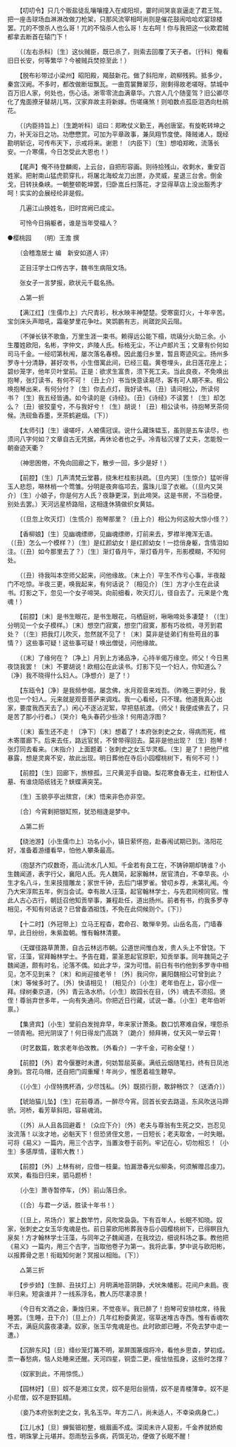 <!-- { "loadSidebar": true } -->
　　【叨叨令】只几个贩盐徒乱嚷嚷撞入在咸阳坝，霎时间哭哀哀逼走了君王驾。把一座击球场血淋淋改做刀枪架，只那风流宰相呵尚则是催花鼓闹哈哈欢宴琼楼罢。兀的不恨杀人也么哥！兀的不恼杀人也么哥！左右呵！你与我把这一伙欺君贼都拿去断首在辕门下！ 

　　（〔左右杀科〕〔生〕这伙贼臣，既已杀了，则索去回覆了天子者。〔行科〕俺看旧日长安，何等繁华？今被贼兵焚掠至此！） 

　　【脱布衫带过小梁州】昭阳殿，羯鼓新花。做了斜阳岸，疏柳残鸦。抵多少，秦宫汉阙。不多时，都改做断垣飘瓦。一曲霓裳舞翠莎，刚剩得故老嗟呀。禁城中百万旧人家，何处也，伤心话。淅零零流血满章华。六宫人几个随銮驾？旧公卿尽化了鬼面撩牙替胡儿骂，汉家弃故主将新嫁。伤嗟痛煞！则咱数点孤臣泪洒向杜鹃花。 

　　（〔内臣持旨上〕〔生跪听科〕诏曰：郑畋仗义勤王，再创唐室。有旋乾转坤之力，补天浴日之功。功懋懋赏。可加为平章政事，兼凤翔节度使。降贼诸人，既经勘明斩讫，可传布天下，示戒将来。谢恩！〔内臣下〕〔生〕想咱郑畋，流落长安。一介寒儒，今日怎受此大恩也！） 

　　【尾声】俺不待登麟阁，上云台，自把形容画。则待拾残山，收剩水，重安百姓家。把射南山猛虎箭穿扎，将屠北海蛟龙刀出匣，办灵威，星退三台舍。倒金戈，日转扶桑峡。一朝整顿乾坤罢，归卧嵩丘扫落花，才显得草店上没出豁秀才呵！实实的会展经纶非是假。 

　　几遍江山换姓名，旧时宫阙已成尘。 

　　可怜今日捐躯者，谁是当年受福人？

●樱桃园　　（明）王澹 撰 

　　（会稽澹居士 编　新安如道人 评） 

　　正目汪学士口传古字，魏书生病阻文场。 

　　张女子一言梦报，欧状元千载名扬。 

　　△第一折 

　　【满江红】〔生儒巾上〕六尺青衫，秋水映丰神楚楚。受寒窗灯火，十年辛苦。宝剑床头声暗吼，霜毫梦里花争吐。笑鹍鹏有志，尚蹉跎风云阻。 

　　（不弹长铗不歌鱼，万里生涯一束书。赖得远公能下榻，琉璃分火助三余。小生覆姓欧阳，名彬，字仲文，庐陵人氏。标格无尘，不让卢郎片玉；文章有价何如司马千金。一经叨第秋闱，屡次落名春榜。因此羞归乡里，暂且寄迹风尘。扬州多罗寺十分清静，甚好攻书，小生借寓此间，已经三载。黄卷埋头，此日莲花座上；碧纱笼字，他年贝叶堂前。正是：欲求生富贵，须下死工夫。当此良夜，不免唤出抱琴，张灯读书，有何不可！〔丑上介〕书当快意读易尽，客有可人期不来。相公唤抱琴出来，有何分付？〔生〕你去点灯，我好读书。〔丑〕请问相公，所读何书？〔生〕我五经皆通。如今读的是《诗经》。〔丑〕《诗经》不读罢！〔生〕却怎么？〔丑〕彼狡童兮，不与我好兮！〔生〕胡说！〔丑〕相公读书，待抱琴烹茶伺候。洗砚鱼吞墨，烹茶鹤避烟。〔下〕） 

　　【太师引】〔生〕谩嗟吁，人被儒冠误。说什么藏珠韫玉，虽则是五车读尽，也须问八字何如？文章自古无凭据，再休论者也之乎。冷青毡沉埋了丈夫，怎能彀一朝奋迹天衢？ 

　　（神思困倦，不免向回廊之下，散步一回，多少是好！） 

　　【前腔】〔生〕几声清梵云堂暮，绕朱栏桂影扶疏。〔旦内哭〕〔生惊介〕猛听得玉人悲怨，啭林梢一个莺雏。分明是夜奔临邛去，露珠儿湿了衣裾。（〔旦内又哭介〕〔生〕小娘子，你是何方人氏？夜静更深，到此啼哭。这是书房，不当稳便，别处去罢。）天河远星桥路阻，这相逢休猜做织女黄姑。 

　　（〔旦忽上吹灭灯〕〔生慌介〕抱琴那里？〔丑上介〕相公为何这般大惊小怪？） 

　　【香柳娘】〔生〕见幽魂缥缈，见幽魂缥缈，灯前来去，罗襟半掩浑无语。（〔丑〕怎么一个模样？）〔生〕是红颜幼女！是红颜幼女！一捻俏身躯，含情泪如注。（〔丑〕如今那里去了？）〔生〕渐灯昏月午，渐灯昏月午，形影模糊，不知何处。 

　　（〔丑〕待我叫本空师父起来，问他缘故。〔末上介〕平生不作亏心事，半夜敲门不吃惊。半夜三更，唤我起来，有何话说？〔相见介〕〔生〕方才小生在此读书。灯影之下，忽见一个女子啼哭。向前细看，吹灭灯儿，径自去了。元来是个鬼魂！） 

　　【前腔】〔末〕是书生眼花，是书生眼花，乌栖庭树，啾啾啼处多凄楚！（〔生〕分明见一个女子模样。）〔末〕想空门寂寞，想空门寂寞，那有巧妆梳，寻芳到君处？（〔生〕把我灯儿吹灭，忽然就不见了！〔末〕莫非是徒弟们有些苟且的事情？）这些事可疑！这些事可疑！唤出僧徒，问他缘故。 

　　（〔末〕了缘何在？〔净上〕月到上方诸品净，心持半偈万缘空。师父！今日黑夜饶我罢！〔末〕不要胡说！欧相公在此读书。灯影下见一个妇人，你知道么？〔净〕我不晓得什么妇人。〔净想介〕是了！） 

　　【东瓯令】〔净〕是我频参偈，屡念佛，水月观音来戏吾。（昨晚三更时分，我也见一个妇人。元来就是观音菩萨来调戏。我一心看经，只不理。他道我真心出家，要度我西天去了。）闲心不逐沾泥絮，早把慈航渡。（师父！我便成佛去了，只是苦了那小行者。）〔哭介〕龟头春药少些涂！何用造浮图？ 

　　（〔末〕畜生还不走！〔净下〕〔末〕想着了！本府张刺史之女，得病而死，棺木寄厝廊下。后来去任，路远官贫，不曾带得回去。莫非是他出现？〔生〕抱琴！张灯同去看来。〔末指介〕上面题着：张刺史之女玉华灵柩。〔生〕是了！把他尸棺暴露，想是灵爽不安，故此出现。明日葬他在寺后小园樱桃树下，有何不可！） 

　　【前腔】〔生〕回廊下，旅榇孤，三尺黄泥手自锄。梨花寒食春无主，红粉佳人墓、有谁烧陌纸钱无？蛱蝶满突芜。 

　　〔生〕玉貌亭亭出殡宫，〔末〕悟来非色亦非空。 

　　〔合〕今宵剩把银缸照，犹恐相逢是梦中。 

　　△第二折 

　　【绕池游】〔小生儒巾上〕功名小小，镇日萦怀抱，赴春闱试期已到。洛阳花好，准备着游缰看早，怕他人攀条最高。 

　　（抱瑟齐门叹数奇，高山流水几人知。千金若有良工在，不铸钟期却铸谁？小生魏闻道，表字行父，襄阳人氏。先人魏简，起家翰林，居官清白，不幸早丧。小生才名八斗，生来技擅雕龙；家世千钟，去后门堪罗雀。曾叨乡荐，未第礼闱。今乃大宋淳熙五年，例当会试。幸有故人汪藻，起官翰林学士，与先君同榜同官。惟此人古心古行，朝廷召他知贡举事，兼程赴任，道出扬州。前者有书，约我多罗寺相见，不知有何话说？已曾备酒祖饯，不免在此伺候则个。〔下〕） 

　　【十二时】〔外冠带上〕立马王程杳，君命召、敢惮辛劳。山岳名高，门墙春早，此日纷纷，朱紫盈朝。惟有翰林清要。 

　　（无媒径路草萧萧，自古云林远市朝。公道世间惟白发，贵人头上不曾饶。下官，汪藻，官拜翰林学士。予告在籍，蒙圣恩起官原职，知贡举事。同年魏简之子魏闻道，颇有时名，沦落不偶。如此才华，深为可惜。前日有书约他到多罗寺中相见，怎不见到来？〔末〕和尚迎接老爷！〔外〕我问你，襄阳魏相公可曾到此？〔末〕等候多时了。〔外〕快请相见！〔相见介〕〔小生〕老年伯在上，容小侄一拜。绿树秦京道，〔外〕青云洛水桥。〔小生〕故园长在目，〔外〕魂去不须招。贤侄！尊翁弃世多年，一向有失通问。你把近日行藏，试说一番。〔小生〕老年伯听禀。） 

　　【集贤宾】〔小生〕堂前白发抛弃早，年来家计萧条。数口饥寒难自保，埋怨杀一领青袍。把光阴误了！何日得龙门高跳？〔跪介〕频拜祷，仗天风一举云霄！ 

　　（时艺数篇，敢求老年伯改教。〔外看介〕一字千金，可称全璧！） 

　　【前腔】〔外〕君今偃蹇时未遭，何妨暂屈英豪。满纸云烟随笔扫，终有日凤池身到。宫花乌帽，还自把门闾重耀！年尚少，惟愿着祖生鞭早。 

　　（〔小生〕小侄特携杯酒，少尽饯私。〔外〕既损行厨，敢辞畅饮？〔送酒介〕） 

　　【琥珀猫儿坠】〔生〕花前尊酒，一醉尽今宵。回首长安去路遥，东风吹送马蹄骄。河桥，看芳草斜阳，容易魂消。 

　　（〔外〕从人且各回避着！〔众应下介〕〔外〕老夫与尊翁有生死之交，岂忍见汝流落！以汝才地，必魁天下！但恐贤侄文思，一日短长；老夫取舍，一时失眼。可将《易义》一篇内，用三个古字，当置汝卷于前列。牢记在心，切勿相忘！〔小生〕多感厚情，谨聆大教！） 

　　【前腔】〔外〕上林有树，应借一枝巢。怕漏泄春光似柳条，何须解赠吕虔刀。欢笑，看指日归来，驷马题桥！ 

　　〔小生〕萧寺暂停车，〔外〕前山落日余。 

　　（〔合〕与君一夕话，胜读十年书！） 

　　（〔旦上，吊场介〕冢上数竿竹，风吹常袅袅。下有百年人，长眠不知晓。奴家，张刺史之女玉华鬼魂是也。前日蒙欧阳彬葬我寺后小园樱桃树下，已得瞑目九泉矣！方才翰林学士汪藻，与同年之子魏闻道，在我坟边，细说科场之事。教他把《易义》一篇内，用三个古字，当取他卷子为第一。我将此事，梦中说与欧阳彬，以报葬骨之恩！衔戢知何谢？冥报以相贻。〔下〕） 

　　△第三折 

　　【步步娇】〔生醉、丑扶灯上〕月明满地苔阴静，犬吠朱幡影。花间户未扃。夜半归来。短衾谁并？一线系浮名，教人历尽凄凉景！ 

　　（今日有文酒之会，秉烛归来，不觉夜半。我已醉了！抱琴可安排枕席，待我睡罢。〔生睡，丑下介〕〔旦上介〕几年红粉委黄泥，宿草迷堆古寺西。惟有香魂吹不去，满庭风露夜凄凄。奴家，张玉华鬼魂是也。此时欧郎已睡，不免去梦中走一遭。） 

　　【沉醉东风】〔旦〕绛纱笼灯篝不明，翠屏围篆烟将冷，看他乡思杳，梦初成。柰一春愁病，恼人处睡来还醒。天河四星，铜壶二更，瘦怯怯孤身，这些时怎撑？ 

　　（奴家到此，不用惊慌。） 

　　【园林好】〔旦〕奴不是湘江女灵，奴不是阳台丽情，奴不是青楼薄幸。奴不是小尼僧，奴不是野狐精。 

　　（妾乃本府张刺史之女，乳名玉华。年方二八，尚未适人，不幸染病身亡。） 

　　【江儿水】〔旦〕蝉鬓钿初整，蛾眉画不成。深闺未许人窥影，千金养就娇痴性，明珠掌上元堪并。怨雨愁云多病，药饵无功，便做了长眠不醒！ 

